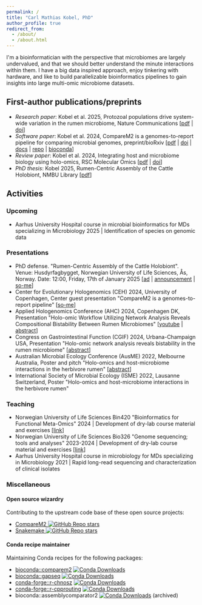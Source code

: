 ```yaml
---
permalink: /
title: "Carl Mathias Kobel, PhD"
author_profile: true
redirect_from: 
  - /about/
  - /about.html
---
```



I'm a bioinformatician with the perspective that microbiomes are largely undervalued, and that we should better understand the minute interactions within them. I have a big data inspired approach, enjoy tinkering with hardware, and like to build parallelizable bioinformatics pipelines to gain insights into large multi-omic microbiome datasets.

## First-author publications/preprints

  - *Research paper*: Kobel et al. 2025, Protozoal populations drive system-wide variation in the rumen microbiome, Nature Communications <span class="shaded">[[pdf](https://www.nature.com/articles/s41467-025-61302-2.pdf) \| [doi](https://doi.org/10.1038/s41467-025-61302-2)]</span>
  - *Software paper*: Kobel et al. 2024, CompareM2 is a genomes-to-report pipeline for comparing microbial genomes, preprint/bioRxiv <span class="shaded">[[pdf](https://www.biorxiv.org/content/10.1101/2024.07.12.603264v2.full.pdf) \| [doi](https://doi.org/10.1101/2024.07.12.603264 ) \| [docs](https://comparem2.readthedocs.io/) \| [repo](https://github.com/cmkobel/CompareM2) \| [bioconda](https://anaconda.org/bioconda/comparem2)]</span>
  - *Review paper*: Kobel et al. 2024, Integrating host and microbiome biology using holo-omics, RSC Molecular Omics <span class="shaded">[[pdf](https://github.com/cmkobel/cmkobel.github.io/raw/master/files/Kobel%20et%20al.%202024%20-%20Integrating%20host%20and%20microbiome%20biology%20using%20holo-omics.pdf) \| [doi](https://doi.org/10.1039/D4MO00017J)]</span>
  - *PhD thesis*: Kobel 2025, Rumen-Centric Assembly of the Cattle Holobiont, NMBU Library <span class="shaded">[[pdf](https://raw.githubusercontent.com/cmkobel/cmkobel.github.io/refs/heads/master/files/thesis_merge__170x240_-28.pdf)]</span>

## Activities

### Upcoming
- Aarhus University Hospital course in microbial bioinformatics for MDs specializing in Microbiology 2025 \| Identification of species on genomic data

### Presentations
  
  - PhD defense. "Rumen-Centric Assembly of the Cattle Holobiont". Venue: Husdyrfagbygget, Norwegian University of Life Sciences, Ås, Norway. Date: 12:00, Friday, 17th of January 2025 <span class="shaded">[[ad](https://www.nmbu.no/forskning/samspillet-mellom-en-vertsorganisme-og-mikrobene) \| [announcement](https://web.archive.org/web/20250108150229/https://www.nmbu.no/en/research/public-defences/17-jan-carl-mathias-kobel-biovit) \| [so-me](https://web.archive.org/web/20250126150519/https://www.linkedin.com/posts/phil-pope-30b171280_congratulations-dr-carl-mathias-kobel-on-activity-7287071663735590912-xkfC)]</span>
  - Center for Evolutionary Hologenomics (CEH) 2024, University of Copenhagen, Center guest presentation "CompareM2 is a genomes-to-report pipeline" <span class="shaded">[[so-me](https://web.archive.org/web/20250108150357/https://www.linkedin.com/posts/center-for-evolutionary-hologenomics_hologenomics-activity-7270049447198302208-XJXz)]</span>
  - Applied Hologenomics Conference (AHC) 2024, Copenhagen DK, Presentation "Holo-omic Workflow Utilizing Network Analysis Reveals Compositional Bistability Between Rumen Microbiomes" <span class="shaded">[[youtube](https://www.youtube.com/watch?v=gucJB-GG0WQ) \| [abstract](https://web.archive.org/web/20250108152557/https://www.appliedhologenomicsconference.eu/abstracts.html)]</span>
  - Congress on Gastrointestinal Function (CGIF) 2024, Urbana-Champaign USA, Presentation "Holo-omic network analysis reveals bistability in the rumen microbiome" <span class="shaded">[[abstract](https://www.congressgastrofunction.org/proceedings/2024_Congress_on_GI_Function.pdf)]</span>
  - Australian Microbial Ecology Conference (AusME) 2022, Melbourne Australia, Poster and pitch "Holo-omics and host-microbiome interactions in the herbivore rumen" <span class="shaded">[[abstract](https://web.archive.org/web/20241020231612/https://ausme-2022.p.asnevents.com.au/days/2022-11-07/abstract/86540)]</span>
  - International Society of Microbial Ecology (ISME) 2022, Lausanne Switzerland, Poster "Holo-omics and host-microbiome interactions in the herbivore rumen"
  

### Teaching
  - Norwegian University of Life Sciences Bin420 "Bioinformatics for Functional Meta-Omics" 2024 \| Development of dry-lab course material and exercises <span class="shaded">[[link](https://web.archive.org/web/20240719202437/https://www.nmbu.no/en/course/BIN420)]</span>
  - Norwegian University of Life Sciences Bio326 "Genome sequencing; tools and analyses" 2023-2024 \| Development of dry-lab course material and exercises <span class="shaded">[[link](https://web.archive.org/web/20240422124112/https://www.nmbu.no/en/course/BIO326)]</span>
  - Aarhus University Hospital course in microbiology for MDs specializing in Microbiology 2021 \| Rapid long-read sequencing and characterization of clinical isolates


### Miscellaneous


#### Open source wizardry

Contributing to the upstream code base of these open source projects:

  - [CompareM2 ![GitHub Repo stars](https://img.shields.io/github/stars/cmkobel/comparem2)](https://comparem2.readthedocs.io) 
  - [Snakemake ![GitHub Repo stars](https://img.shields.io/github/stars/snakemake/snakemake)](https://snakemake.github.io/) 


#### Conda recipe maintainer

Maintaining Conda recipes for the following packages:

  - [bioconda::comparem2](https://anaconda.org/bioconda/comparem2) [![Conda Downloads](https://img.shields.io/conda/d/bioconda/comparem2)](https://bioconda.github.io/recipes/comparem2/README.html)
  - [bioconda::gapseq](https://anaconda.org/bioconda/gapseq) [![Conda Downloads](https://img.shields.io/conda/d/bioconda/gapseq)](https://bioconda.github.io/recipes/gapseq/README.html)
  - [conda-forge::r-chnosz](https://anaconda.org/conda-forge/r-chnosz) [![Conda Downloads](https://img.shields.io/conda/d/conda-forge/r-chnosz)](https://anaconda.org/conda-forge/r-chnosz)
  - [conda-forge::r-cpprouting](https://anaconda.org/conda-forge/r-cpprouting) [![Conda Downloads](https://img.shields.io/conda/d/conda-forge/r-cpprouting)](https://anaconda.org/conda-forge/r-cpprouting)
  - bioconda::assemblycomparator2 [![Conda Downloads](https://img.shields.io/conda/d/bioconda/assemblycomparator2)](https://anaconda.org/bioconda/assemblycomparator2) (archived)

